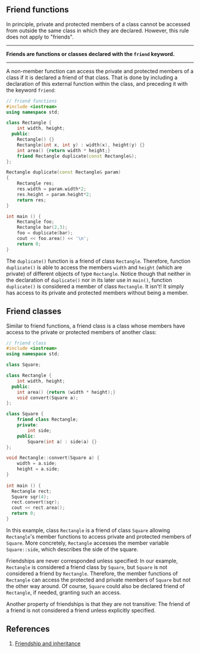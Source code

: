 ## Friend functions

In principle, private and protected members of a class cannot be accessed from outside the same class in which they are declared. However, this rule does not apply to "friends".

---

**Friends are functions or classes declared with the `friend` keyword.**

---

A non-member function can access the private and protected members of a class if it is declared a friend of that class. That is done by including a declaration of this external function within the class, and preceding it with the keyword `friend`:

```c++
// friend functions
#include <iostream>
using namespace std;

class Rectangle {
    int width, height;
  public:
    Rectangle() {}
    Rectangle(int x, int y) : width(x), height(y) {}
    int area() {return width * height;}
    friend Rectangle duplicate(const Rectangle&);
};

Rectangle duplicate(const Rectangle& param)
{
    Rectangle res;
    res.width = param.width*2;
    res.height = param.height*2;
    return res;
}

int main () {
    Rectangle foo;
    Rectangle bar(2,3);
    foo = duplicate(bar);
    cout << foo.area() << '\n';
    return 0;
}
```

The `duplicate()` function is a friend of class `Rectangle`. Therefore, function `duplicate()` is able to access the members `width` and `height` (which are private) of different objects of type `Rectangle`. Notice though that neither in the declaration of `duplicate()` nor in its later use in `main()`, function `duplicate()` is considered a member of class `Rectangle`. It isn't! It simply has access to its private and protected members without being a member.

## Friend classes

Similar to friend functions, a friend class is a class whose members have access to the private or protected members of another class:

```c++
// friend class
#include <iostream>
using namespace std;

class Square;

class Rectangle {
    int width, height;
  public:
    int area() {return (width * height);}
    void convert(Square a);
};

class Square {
    friend class Rectangle;
    private:
        int side;
    public:
        Square(int a) : side(a) {}
};

void Rectangle::convert(Square a) {
    width = a.side;
    height = a.side;
}
  
int main () {
  Rectangle rect;
  Square sqr(4);
  rect.convert(sqr);
  cout << rect.area();
  return 0;
}
```

In this example, class `Rectangle` is a friend of class `Square` allowing `Rectangle`'s member functions to access private and protected members of `Square`. More concretely, `Rectangle` accesses the member variable `Square::side`, which describes the side of the square.

Friendships are never corresponded unless specified: In our example, `Rectangle` is considered a friend class by `Square`, but `Square` is not considered a friend by `Rectangle`. Therefore, the member functions of `Rectangle` can access the protected and private members of `Square` but not the other way around. Of course, `Square` could also be declared friend of `Rectangle`, if needed, granting such an access.

Another property of friendships is that they are not transitive: The friend of a friend is not considered a friend unless explicitly specified.

## References

1. [Friendship and inheritance](http://www.cplusplus.com/doc/tutorial/inheritance/)
